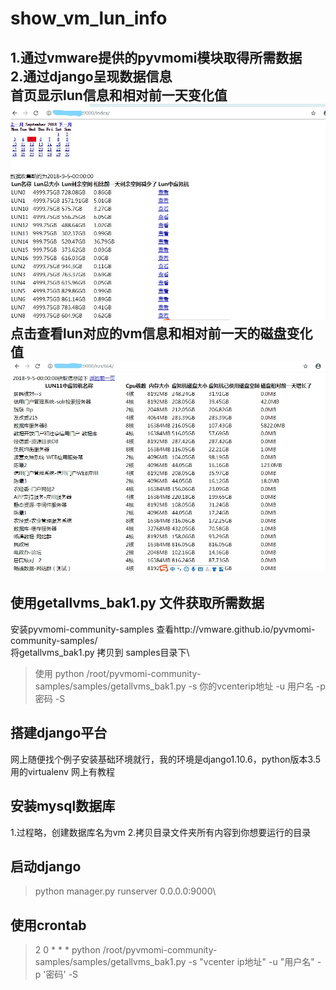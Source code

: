 # show_vm_lun_info
1.通过vmware提供的pyvmomi模块取得所需数据\
2.通过django呈现数据信息\
首页显示lun信息和相对前一天变化值\
![image](https://github.com/276622709/show_vm_lun_info/blob/master/1.jpg)
点击查看lun对应的vm信息和相对前一天的磁盘变化值\
![image](https://github.com/276622709/show_vm_lun_info/blob/master/2.jpg)
-------------------------------------------------------------------------
## 使用getallvms_bak1.py 文件获取所需数据
安装pyvmomi-community-samples 查看http://vmware.github.io/pyvmomi-community-samples/ \
将getallvms_bak1.py 拷贝到 samples目录下\
>使用 python /root/pyvmomi-community-samples/samples/getallvms_bak1.py -s 你的vcenterip地址 -u 用户名 -p 密码 -S 
## 搭建django平台
网上随便找个例子安装基础环境就行，我的环境是django1.10.6，python版本3.5 用的virtualenv 网上有教程
## 安装mysql数据库
1.过程略，创建数据库名为vm
2.拷贝目录文件夹所有内容到你想要运行的目录
## 启动django
> python manager.py runserver 0.0.0.0:9000\
## 使用crontab
> 2 0 * * * python /root/pyvmomi-community-samples/samples/getallvms_bak1.py -s "vcenter ip地址" -u "用户名" -p '密码' -S


